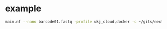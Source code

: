 # example

```bash
main.nf --nano barcode01.fastq -profile ukj_cloud,docker -c ~/gits/nextflow-configs/nz/prokaryotic/ukj_profile.config
```
